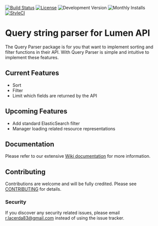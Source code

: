 [![Build Status](https://travis-ci.org/rlacerda83/lumen-api-query-parser.svg?style=flat-square)](https://travis-ci.org/rlacerda83/lumen-api-query-parser)
[![License](https://img.shields.io/packagist/l/rlacerda83/query-parser.svg?style=flat-square)](https://packagist.org/packages/rlacerda83/query-parser)
![Development Version](https://img.shields.io/packagist/vpre/rlacerda83/query-parser.svg?style=flat-square)
![Monthly Installs](https://img.shields.io/packagist/dm/rlacerda83/query-parser.svg?style=flat-square)
[![StyleCI](https://styleci.io/repos/41127669/shield)](https://styleci.io/repos/41127669)

# Query string parser for Lumen API 
The Query Parser package is for you that want to implement sorting and filter functions in their API. With Query Parser is simple and intuitive to implement these features.

## Current Features  
- Sort
- Filter
- Limit which fields are returned by the API

## Upcoming Features
- Add standard ElasticSearch filter
- Manager loading related resource representations

## Documentation
Please refer to our extensive [Wiki documentation](https://github.com/rlacerda83/lumen-api-query-parser/wiki) for more information.

## Contributing
Contributions are welcome and will be fully credited. Please see [CONTRIBUTING](CONTRIBUTING.md) for details.

### Security
If you discover any security related issues, please email r.lacerda83@gmail.com instead of using the issue tracker.

